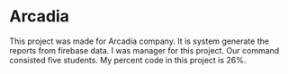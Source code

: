 # Arcadia
This project was made for Arcadia company. It is system generate the reports from firebase data. I was manager for this project. Our command consisted five students. My percent code in this project is 26%.
